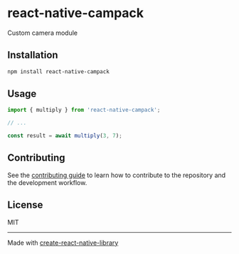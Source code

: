 # react-native-campack

Custom camera module

## Installation

```sh
npm install react-native-campack
```

## Usage

```js
import { multiply } from 'react-native-campack';

// ...

const result = await multiply(3, 7);
```

## Contributing

See the [contributing guide](CONTRIBUTING.md) to learn how to contribute to the repository and the development workflow.

## License

MIT

---

Made with [create-react-native-library](https://github.com/callstack/react-native-builder-bob)
